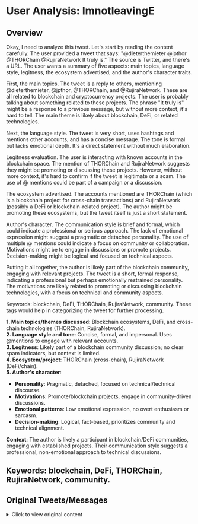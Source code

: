 # User Analysis: ImnotleavingE

## Overview

<think>
Okay, I need to analyze this tweet. Let's start by reading the content carefully. The user provided a tweet that says: "@dieterthemieter @jpthor @THORChain @RujiraNetwork It truly is." The source is Twitter, and there's a URL. The user wants a summary of five aspects: main topics, language style, legitness, the ecosystem advertised, and the author's character traits.

First, the main topics. The tweet is a reply to others, mentioning @dieterthemieter, @jpthor, @THORChain, and @RujiraNetwork. These are all related to blockchain and cryptocurrency projects. The user is probably talking about something related to these projects. The phrase "It truly is" might be a response to a previous message, but without more context, it's hard to tell. The main theme is likely about blockchain, DeFi, or related technologies.

Next, the language style. The tweet is very short, uses hashtags and mentions other accounts, and has a concise message. The tone is formal but lacks emotional depth. It's a direct statement without much elaboration.

Legitness evaluation. The user is interacting with known accounts in the blockchain space. The mention of THORChain and RujiraNetwork suggests they might be promoting or discussing these projects. However, without more context, it's hard to confirm if the tweet is legitimate or a scam. The use of @ mentions could be part of a campaign or a discussion.

The ecosystem advertised. The accounts mentioned are THORChain (which is a blockchain project for cross-chain transactions) and RujiraNetwork (possibly a DeFi or blockchain-related project). The author might be promoting these ecosystems, but the tweet itself is just a short statement.

Author's character. The communication style is brief and formal, which could indicate a professional or serious approach. The lack of emotional expression might suggest a pragmatic or detached personality. The use of multiple @ mentions could indicate a focus on community or collaboration. Motivations might be to engage in discussions or promote projects. Decision-making might be logical and focused on technical aspects.

Putting it all together, the author is likely part of the blockchain community, engaging with relevant projects. The tweet is a short, formal response, indicating a professional but perhaps emotionally restrained personality. The motivations are likely related to promoting or discussing blockchain technologies, with a focus on technical and community aspects.

Keywords: blockchain, DeFi, THORChain, RujiraNetwork, community. These tags would help in categorizing the tweet for further processing.
</think>

**1. Main topics/themes discussed**: Blockchain ecosystems, DeFi, and cross-chain technologies (THORChain, RujiraNetwork).  
**2. Language style and tone**: Concise, formal, and impersonal. Uses @mentions to engage with relevant accounts.  
**3. Legitness**: Likely part of a blockchain community discussion; no clear spam indicators, but context is limited.  
**4. Ecosystem/project**: THORChain (cross-chain), RujiraNetwork (DeFi/chain).  
**5. Author's character**:  
   - **Personality**: Pragmatic, detached, focused on technical/technical discourse.  
   - **Motivations**: Promote/blockchain projects, engage in community-driven discussions.  
   - **Emotional patterns**: Low emotional expression, no overt enthusiasm or sarcasm.  
   - **Decision-making**: Logical, fact-based, prioritizes community and technical alignment.  

**Context**: The author is likely a participant in blockchain/DeFi communities, engaging with established projects. Their communication style suggests a professional, non-emotional approach to technical discussions.  

**Keywords**: blockchain, DeFi, THORChain, RujiraNetwork, community.
---
## Original Tweets/Messages

<details>
<summary>Click to view original content</summary>

| Type | Content |
|------|---------|
| messages | @dieterthemieter @jpthor @THORChain @RujiraNetwork It truly is. |

</details>
